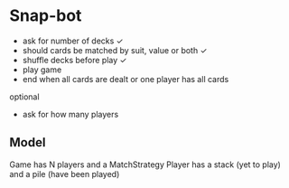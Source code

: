 # Snap-bot

- ask for number of decks ✓
- should cards be matched by suit, value or both ✓
- shuffle decks before play ✓
- play game
- end when all cards are dealt or one player has all cards

optional 
- ask for how many players

## Model
Game has N players and a MatchStrategy
Player has a stack (yet to play) and a pile (have been played)

